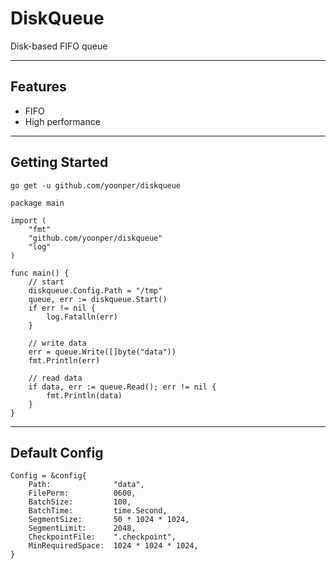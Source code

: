 # DiskQueue

Disk-based FIFO queue

---

## Features

- FIFO
- High performance

---

## Getting Started

```
go get -u github.com/yoonper/diskqueue
```

```
package main

import (
	"fmt"
	"github.com/yoonper/diskqueue"
	"log"
)

func main() {
	// start
	diskqueue.Config.Path = "/tmp"
	queue, err := diskqueue.Start()
	if err != nil {
		log.Fatalln(err)
	}

	// write data
	err = queue.Write([]byte("data"))
	fmt.Println(err)

	// read data
	if data, err := queue.Read(); err != nil {
		fmt.Println(data)
	}
}
```

---

## Default Config

```
Config = &config{
	Path:              "data",
	FilePerm:          0600,
	BatchSize:         100,
	BatchTime:         time.Second,
	SegmentSize:       50 * 1024 * 1024,
	SegmentLimit:      2048,
	CheckpointFile:    ".checkpoint",
	MinRequiredSpace:  1024 * 1024 * 1024,
}
```

